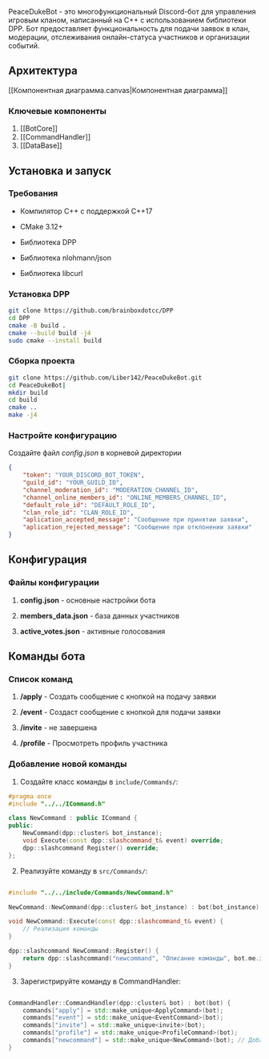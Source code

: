 PeaceDukeBot - это многофункциональный Discord-бот для управления игровым кланом, написанный на C++ с использованием библиотеки DPP. Бот предоставляет функциональность для подачи заявок в клан, модерации, отслеживания онлайн-статуса участников и организации событий.

## Архитектура

[[Компонентная диаграмма.canvas|Компонентная диаграмма]]

### Ключевые компоненты

1. [[BotCore]]
2. [[CommandHandler]]
3. [[DataBase]]
   
## Установка и запуск

### Требования

- Компилятор C++ с поддержкой C++17
    
- CMake 3.12+
    
- Библиотека DPP
    
- Библиотека nlohmann/json
    
- Библиотека libcurl
### Установка DPP
```bash
git clone https://github.com/brainboxdotcc/DPP
cd DPP
cmake -B build .
cmake --build build -j4
sudo cmake --install build
```

### Сборка проекта

```bash
git clone https://github.com/Liber142/PeaceDukeBot.git
cd PeaceDukeBot|
mkdir build
cd build
cmake ..
make -j4
```

### Настройте конфигурацию

Создайте файл *config.json* в корневой директории
```json
{
    "token": "YOUR_DISCORD_BOT_TOKEN",
    "guild_id": "YOUR_GUILD_ID",
    "channel_moderation_id": "MODERATION_CHANNEL_ID",
    "channel_online_members_id": "ONLINE_MEMBERS_CHANNEL_ID",
    "default_role_id": "DEFAULT_ROLE_ID",
    "clan_role_id": "CLAN_ROLE_ID",
    "aplication_accepted_message": "Сообщение при принятии заявки",
    "aplication_rejected_message": "Сообщение при отклонении заявки"
}
```

## Конфигурация

### Файлы конфигурации

1. **config.json** - основные настройки бота
    
2.  **members_data.json** - база данных участников
    
3. **active_votes.json** - активные голосования
   
   
## Команды бота

### Список команд

1. **/apply** - Создать сообщение с кнопкой на подачу заявки
    
2. **/event** - Создаст сообщение с кнопкой для подачи заявки
    
3. **/invite** - не завершена
    
4. **/profile** - Просмотреть профиль участника
   
### Добавление новой команды

1. Создайте класс команды в `include/Commands/`:
    

```cpp
#pragma once
#include "../../ICommand.h"

class NewCommand : public ICommand {
public:
    NewCommand(dpp::cluster& bot_instance);
    void Execute(const dpp::slashcommand_t& event) override;
    dpp::slashcommand Register() override;
};
```

2. Реализуйте команду в `src/Commands/`:
    

```cpp

#include "../../include/Commands/NewCommand.h"

NewCommand::NewCommand(dpp::cluster& bot_instance) : bot(bot_instance) {}

void NewCommand::Execute(const dpp::slashcommand_t& event) {
    // Реализация команды
}

dpp::slashcommand NewCommand::Register() {
    return dpp::slashcommand("newcommand", "Описание команды", bot.me.id);
}
```
3. Зарегистрируйте команду в CommandHandler:
    

```cpp

CommandHandler::CommandHandler(dpp::cluster& bot) : bot(bot) {
    commands["apply"] = std::make_unique<ApplyCommand>(bot);
    commands["event"] = std::make_unique<EventCommand>(bot);
    commands["invite"] = std::make_unique<invite>(bot);
    commands["profile"] = std::make_unique<ProfileCommand>(bot);
    commands["newcommand"] = std::make_unique<NewCommand>(bot); // Добавьте эту строку
}
```

